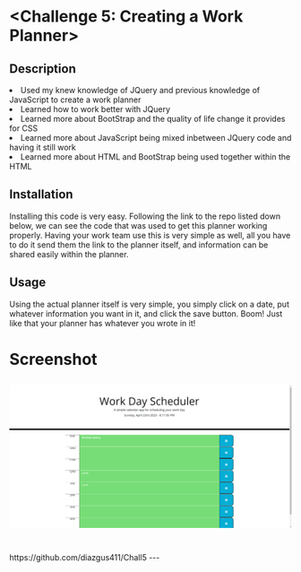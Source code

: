 # <Challenge 5: Creating a Work Planner>

## Description

<li>Used my knew knowledge of JQuery and previous knowledge of JavaScript to create a work planner
<li>Learned how to work better with JQuery
<li>Learned more about BootStrap and the quality of life change it provides for CSS
<li>Learned more about JavaScript being mixed inbetween JQuery code and having it still work
<li>Learned more about HTML and BootStrap being used together within the HTML

## Installation

<p>Installing this code is very easy. Following the link to the repo listed down below, we can see the code that was used to get this planner working properly. Having your work team use this is very simple as well, all you have to do it send them the link to the planner itself, and information can be shared easily within  the planner.

## Usage

<p>Using the actual planner itself is very simple, you simply click on a date, put whatever information you want in it, and click the save button. Boom! Just like that your planner has whatever you wrote in it!

# Screenshot
![alt text](./Assets/Chall5.png)
---
# <Link to Repo With Source Code>
<p>https://github.com/diazgus411/Chall5
---